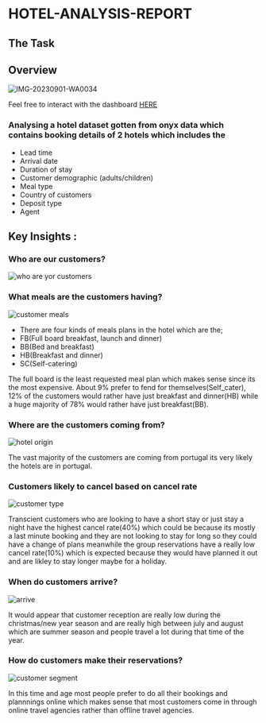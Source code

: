 # HOTEL-ANALYSIS-REPORT
## The Task
## Overview
![IMG-20230901-WA0034](https://github.com/vickkycodes/HOTEL-ANALYSIS-/assets/103611857/ac0e8e8f-1771-4966-8e6a-d91a19144ca0)

Feel free to interact with the dashboard [HERE](https://app.powerbi.com/view?r=eyJrIjoiMDVkMWY2NzgtZTI5Zi00MTBjLThkMDUtYTY2ZmJhYWI4ZTgzIiwidCI6ImRjZjEzZWE4LWQ5YjUtNGQxNS05NDg4LTQ5ZWI1OTJmNGYzOSIsImMiOjh9)

### Analysing a hotel dataset gotten from onyx data which contains booking details of 2 hotels which includes the
* Lead time
* Arrival date
* Duration of stay
* Customer demographic (adults/children)
* Meal type
* Country of customers 
* Deposit type
* Agent
## Key Insights : 
### Who are our customers?
![who are yor customers](https://github.com/vickkycodes/HOTEL-ANALYSIS-/assets/103611857/949c1d7c-ecdb-41e0-bc87-9ed1d5f691b1)
### What meals are the customers having?
![customer meals](https://github.com/vickkycodes/HOTEL-ANALYSIS-/assets/103611857/9dd3b7a5-603c-448d-8767-3592a9bdfe2d)
* There are four kinds of meals plans in the hotel which are the;
* FB(Full board breakfast, launch and dinner)
* BB(Bed and breakfast)
* HB(Breakfast and dinner)
* SC(Self-catering)

The full board is the least requested meal plan which makes sense since its the most expensive. About 9% prefer to fend for themselves(Self_cater), 12% of the customers would rather have just breakfast and dinner(HB) while a huge majority of 78% would rather have just breakfast(BB).

### Where are the customers coming from?
![hotel origin](https://github.com/vickkycodes/HOTEL-ANALYSIS-/assets/103611857/7c331501-7808-4e1e-b124-0a410a3030f0)

The vast majority of the customers are coming from portugal its very likely the hotels are in portugal.


### Customers likely to cancel based on cancel rate
![customer type](https://github.com/vickkycodes/HOTEL-ANALYSIS-/assets/103611857/d8a080d5-e19f-447e-adf0-7410249ff687)

Transcient customers who are looking to have a short stay or just stay a night have the highest cancel rate(40%) which could be because its mostly a last minute booking and they are not looking to stay for long so they could have a change of plans meanwhile the group reservations have a really low cancel rate(10%) which is expected because they would have planned it out and are likley to stay longer maybe for a holiday.

### When do customers arrive?
![arrive](https://github.com/vickkycodes/HOTEL-ANALYSIS-/assets/103611857/b2d5b5e1-ae4c-46ef-bf57-053263b2b3a9)

It would appear that customer reception are really low during the christmas/new year season and are really high between july and august which are summer season and people travel a lot during that time of the year.

### How do customers make their reservations?
![customer segment](https://github.com/vickkycodes/HOTEL-ANALYSIS-/assets/103611857/92f19e15-beb7-4d7a-997a-a7b0c4efcaa0)

In this time and age most people prefer to do all their bookings and plannnings online which makes sense that most customers come in through online travel agencies rather than offline travel agencies.


